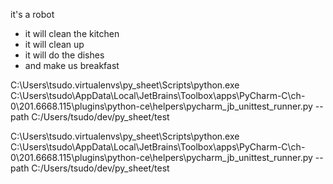 it's a robot
- it will clean the kitchen
- it will clean up
- it will do the dishes
- and make us breakfast

C:\Users\tsudo\.virtualenvs\py_sheet\Scripts\python.exe C:\Users\tsudo\AppData\Local\JetBrains\Toolbox\apps\PyCharm-C\ch-0\201.6668.115\plugins\python-ce\helpers\pycharm\_jb_unittest_runner.py --path C:/Users/tsudo/dev/py_sheet/test

C:\Users\tsudo\.virtualenvs\py_sheet\Scripts\python.exe C:\Users\tsudo\AppData\Local\JetBrains\Toolbox\apps\PyCharm-C\ch-0\201.6668.115\plugins\python-ce\helpers\pycharm\_jb_unittest_runner.py --path C:/Users/tsudo/dev/py_sheet/test